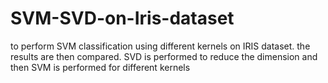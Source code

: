 # SVM-SVD-on-Iris-dataset
to perform SVM classification using different kernels on IRIS dataset. the results are then compared. SVD is performed to reduce the dimension and then SVM is performed for different kernels
